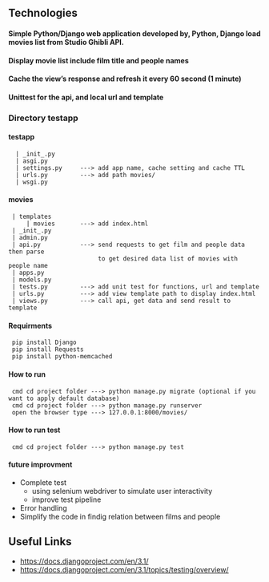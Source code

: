 ## Technologies
#### Simple Python/Django web application developed by, Python, Django load movies list from Studio Ghibli API.
#### Display movie list include film title and people names
#### Cache the view’s response and refresh it every 60 second (1 minute)
#### Unittest for the api, and local url and template

 ### Directory testapp
 #### testapp 
      | _init_.py      
      | asgi.py        
      | settings.py     ---> add app name, cache setting and cache TTL 
      | urls.py         ---> add path movies/ 
      | wsgi.py
 #### movies
     | templates         
         | movies       ---> add index.html 
     | _init_.py
     | admin.py
     | api.py           ---> send requests to get film and people data then parse 
                             to get desired data list of movies with people name 
     | apps.py
     | models.py
     | tests.py         ---> add unit test for functions, url and template   
     | urls.py          ---> add view template path to display index.html
     | views.py         ---> call api, get data and send result to template
     
#### Requirments
     pip install Django
     pip install Requests
     pip install python-memcached 
#### How to run
     cmd cd project folder ---> python manage.py migrate (optional if you want to apply default database)
     cmd cd project folder ---> python manage.py runserver 
     open the browser type ---> 127.0.0.1:8000/movies/ 
#### How to run test
     cmd cd project folder ---> python manage.py test
#### future improvment
* Complete test   
  * using selenium webdriver to simulate user interactivity
  * improve test pipeline
* Error handling 
* Simplify the code in findig relation between films and people  

    
## Useful Links
* https://docs.djangoproject.com/en/3.1/
* https://docs.djangoproject.com/en/3.1/topics/testing/overview/
 
